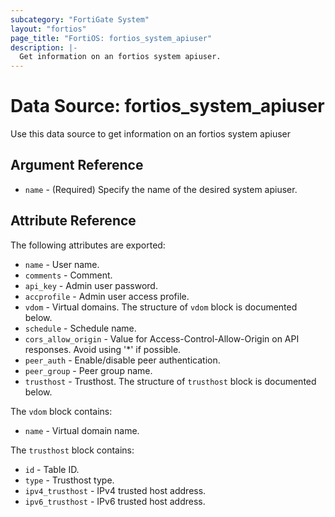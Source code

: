 ```yaml
---
subcategory: "FortiGate System"
layout: "fortios"
page_title: "FortiOS: fortios_system_apiuser"
description: |-
  Get information on an fortios system apiuser.
---
```


# Data Source: fortios_system_apiuser
Use this data source to get information on an fortios system apiuser

## Argument Reference

* `name` - (Required) Specify the name of the desired system apiuser.

## Attribute Reference

The following attributes are exported:

* `name` - User name.
* `comments` - Comment.
* `api_key` - Admin user password.
* `accprofile` - Admin user access profile.
* `vdom` - Virtual domains. The structure of `vdom` block is documented below.
* `schedule` - Schedule name.
* `cors_allow_origin` - Value for Access-Control-Allow-Origin on API responses. Avoid using '*' if possible.
* `peer_auth` - Enable/disable peer authentication.
* `peer_group` - Peer group name.
* `trusthost` - Trusthost. The structure of `trusthost` block is documented below.

The `vdom` block contains:

* `name` - Virtual domain name.

The `trusthost` block contains:

* `id` - Table ID.
* `type` - Trusthost type.
* `ipv4_trusthost` - IPv4 trusted host address.
* `ipv6_trusthost` - IPv6 trusted host address.

